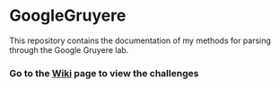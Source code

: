 # GoogleGruyere
This repository contains the documentation of my methods for parsing through the Google Gruyere lab. 

### Go to the [Wiki](https://github.com/Hsanokklis/GoogleGruyere/wiki) page to view the challenges
